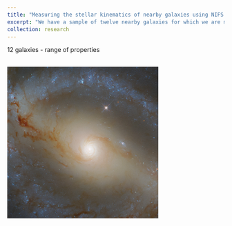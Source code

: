 ```yaml
---
title: "Measuring the stellar kinematics of nearby galaxies using NIFS AO"
excerpt: "We have a sample of twelve nearby galaxies for which we are measuring the stellar kinematics to address the bias in the types of galaxies with dynamical black hole mass measurements.<br/><img src='../images/ngc5921_cropped.jpeg' width='350'>"
collection: research
---
```


12 galaxies - range of properties

<br/><img src='../images/ngc5921_cropped.jpeg' width='350'>

